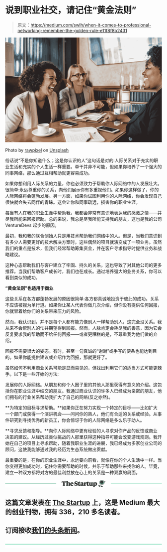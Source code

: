 # 说到职业社交，请记住“黄金法则”

> 原文：<https://medium.com/swlh/when-it-comes-to-professional-networking-remember-the-golden-rule-e11f8f8b2431>

![](img/c5f5b093cef8c46489b27d83171fde2b.png)

Photo by [rawpixel](https://unsplash.com/photos/qro0STJ0yhQ?utm_source=unsplash&utm_medium=referral&utm_content=creditCopyText) on [Unsplash](https://unsplash.com/photos/l_h-JPS6JIA?utm_source=unsplash&utm_medium=referral&utm_content=creditCopyText)

俗话说“不是你知道什么；这是你认识的人”这句话是对的:人际关系对于充实的职业生活和充实的个人生活一样重要。单干并非不可能，但如果你培养了一个强大的同事网络，那么通过互相帮助就更容易成功。

如果你想利用人际关系的力量，你也必须致力于帮助你人际网络中的人发展壮大。很简单:永远尊重你的关系，向他们展示你有多重视他们。如果你这样做了，你的人际网络将会蓬勃发展。另一方面，如果你试图利用你的人际网络，你会发现自己很快就会失去同伴的青睐。这会让你和同事疏远，损害你的职业生涯。

每当有人在我的职业生涯中帮助我，我都会非常有意识地表达我的感激之情——并尽我所能来回报帮助。总的来说，我总是尽我所能支持我的朋友，这也是我的公司 VentureDevs 起步的原因。

最初，我和我的联合创始人只是用技术帮助我们网络中的人。但是，当我们意识到有多少人需要更好的技术解决方案时，这些偶然的项目就演变成了一项业务。虽然我们的重点是技术，但我们经常帮助筹集资金，并在客户寻求指导时提供业务和战略建议。

这种心态帮助我们与客户建立了牢固、持久的关系，这也导致了对其他公司的更多推荐。当我们帮助客户成长时，我们也在成长。通过培养强大的业务关系，你可以看到类似的成功。

**“黄金法则”也适用于商业**

这些关系在各方都蓬勃发展的原因很简单:各方都真诚地投资于彼此的成功。关系不应该被视为单行道。如果你让某人代表你做几次介绍，但你没有提供任何回报，你就冒着给你们的关系带来压力的风险。

然而，我认识到，并不是每个人都有能力像别人一样帮助别人，这完全没关系。我从来不会帮别人的忙并期望得到回报。然而，人脉肯定会耗尽我的善意，因为它会反复要求我的帮助而不给任何回报——或者更糟糕的是，不尊重我为他们做的介绍。

回报不需要很大的姿态。有时，甚至一句真诚的“谢谢”或手写的便条也能达到目的。如果你能提供建议或介绍作为回报，那就更好了。

虽然如何不利用商业关系可能是显而易见的，但找出利用它们的适当方式可能更棘手。以下是一些开始的方法:

发展你的人际网络。从朋友和你个人圈子里的其他人那里获得有意义的介绍。这包括你在职业生涯中结交的朋友。我通过商业认识的许多人已经成为亲密的朋友，他们拥有的行业关系帮助我扩大了自己的网络(反之亦然)。

**为特定的目标寻求帮助。**如果你正在努力实现一个特定的目标——比如扩大一个部门或获得一个演讲机会——问问你的熟人，他们有合适的关系或经验。从事件研究到寻找优秀的新员工，你会惊讶于你的人际网络是多么乐于助人。

**寻求反馈和指导。**向你人际网络中更有经验的人寻求对你产品的反馈或商业决策的建议。从经历过类似挑战的人那里获得这种指导可能会改变游戏规则。我开始在自己的项目上寻求帮助，随着我职业生涯的进展，我已经成为多家创业公司的顾问，这使我能够通过我的经历为生态系统做出贡献。

最重要的是，在你的职业生涯中，永远要向前看，就像在你的个人生活中一样。当你变得更加成功时，记住你需要帮助的时候，并乐于帮助那些来找你的人。毕竟，建立一种双方都将对方的最佳利益放在心上的关系是一种双赢的局面。

[![](img/308a8d84fb9b2fab43d66c117fcc4bb4.png)](https://medium.com/swlh)

## 这篇文章发表在 [The Startup](https://medium.com/swlh) 上，这是 Medium 最大的创业刊物，拥有 336，210 多名读者。

## 订阅接收[我们的头条新闻](http://growthsupply.com/the-startup-newsletter/)。

[![](img/b0164736ea17a63403e660de5dedf91a.png)](https://medium.com/swlh)